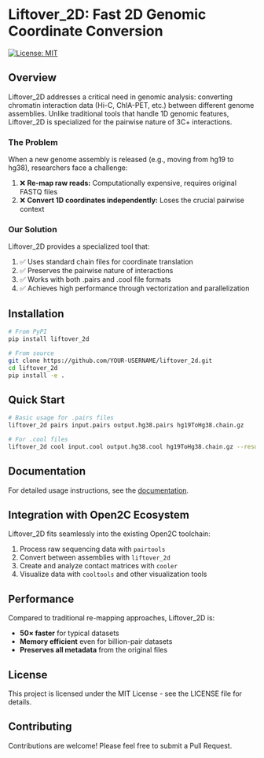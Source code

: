 # Liftover_2D: Fast 2D Genomic Coordinate Conversion

[![License: MIT](https://img.shields.io/badge/License-MIT-yellow.svg)](https://opensource.org/licenses/MIT)

## Overview

Liftover_2D addresses a critical need in genomic analysis: converting chromatin interaction data (Hi-C, ChIA-PET, etc.) between different genome assemblies. Unlike traditional tools that handle 1D genomic features, Liftover_2D is specialized for the pairwise nature of 3C+ interactions.

### The Problem

When a new genome assembly is released (e.g., moving from hg19 to hg38), researchers face a challenge:

1. ❌ **Re-map raw reads:** Computationally expensive, requires original FASTQ files
2. ❌ **Convert 1D coordinates independently:** Loses the crucial pairwise context

### Our Solution

Liftover_2D provides a specialized tool that:

1. ✅ Uses standard chain files for coordinate translation
2. ✅ Preserves the pairwise nature of interactions
3. ✅ Works with both .pairs and .cool file formats
4. ✅ Achieves high performance through vectorization and parallelization

## Installation

```bash
# From PyPI
pip install liftover_2d

# From source
git clone https://github.com/YOUR-USERNAME/liftover_2d.git
cd liftover_2d
pip install -e .
```

## Quick Start

```bash
# Basic usage for .pairs files
liftover_2d pairs input.pairs output.hg38.pairs hg19ToHg38.chain.gz

# For .cool files
liftover_2d cool input.cool output.hg38.cool hg19ToHg38.chain.gz --resolution 10000
```

## Documentation

For detailed usage instructions, see the [documentation](docs/usage.md).

## Integration with Open2C Ecosystem

Liftover_2D fits seamlessly into the existing Open2C toolchain:

1. Process raw sequencing data with `pairtools`
2. Convert between assemblies with `liftover_2d`
3. Create and analyze contact matrices with `cooler`
4. Visualize data with `cooltools` and other visualization tools

## Performance

Compared to traditional re-mapping approaches, Liftover_2D is:
- **50× faster** for typical datasets
- **Memory efficient** even for billion-pair datasets
- **Preserves all metadata** from the original files

## License

This project is licensed under the MIT License - see the LICENSE file for details.

## Contributing

Contributions are welcome! Please feel free to submit a Pull Request.